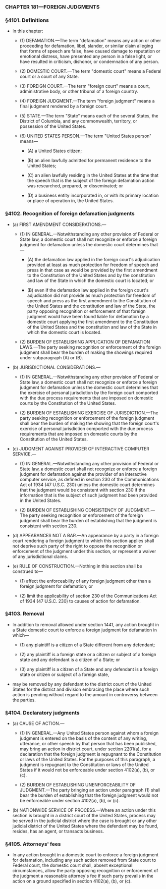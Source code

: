 ### **CHAPTER 181—FOREIGN JUDGMENTS**

### §4101. Definitions
* In this chapter:

  * (1) DEFAMATION.—The term "defamation" means any action or other proceeding for defamation, libel, slander, or similar claim alleging that forms of speech are false, have caused damage to reputation or emotional distress, have presented any person in a false light, or have resulted in criticism, dishonor, or condemnation of any person.

  * (2) DOMESTIC COURT.—The term "domestic court" means a Federal court or a court of any State.

  * (3) FOREIGN COURT.—The term "foreign court" means a court, administrative body, or other tribunal of a foreign country.

  * (4) FOREIGN JUDGMENT.—The term "foreign judgment" means a final judgment rendered by a foreign court.

  * (5) STATE.—The term "State" means each of the several States, the District of Columbia, and any commonwealth, territory, or possession of the United States.

  * (6) UNITED STATES PERSON.—The term "United States person" means—

    * (A) a United States citizen;

    * (B) an alien lawfully admitted for permanent residence to the United States;

    * (C) an alien lawfully residing in the United States at the time that the speech that is the subject of the foreign defamation action was researched, prepared, or disseminated; or

    * (D) a business entity incorporated in, or with its primary location or place of operation in, the United States.

### §4102. Recognition of foreign defamation judgments
* (a) FIRST AMENDMENT CONSIDERATIONS.—

  * (1) IN GENERAL.—Notwithstanding any other provision of Federal or State law, a domestic court shall not recognize or enforce a foreign judgment for defamation unless the domestic court determines that—

    * (A) the defamation law applied in the foreign court's adjudication provided at least as much protection for freedom of speech and press in that case as would be provided by the first amendment to the Constitution of the United States and by the constitution and law of the State in which the domestic court is located; or

    * (B) even if the defamation law applied in the foreign court's adjudication did not provide as much protection for freedom of speech and press as the first amendment to the Constitution of the United States and the constitution and law of the State, the party opposing recognition or enforcement of that foreign judgment would have been found liable for defamation by a domestic court applying the first amendment to the Constitution of the United States and the constitution and law of the State in which the domestic court is located.


  * (2) BURDEN OF ESTABLISHING APPLICATION OF DEFAMATION LAWS.—The party seeking recognition or enforcement of the foreign judgment shall bear the burden of making the showings required under subparagraph (A) or (B).


* (b) JURISDICTIONAL CONSIDERATIONS.—

  * (1) IN GENERAL.—Notwithstanding any other provision of Federal or State law, a domestic court shall not recognize or enforce a foreign judgment for defamation unless the domestic court determines that the exercise of personal jurisdiction by the foreign court comported with the due process requirements that are imposed on domestic courts by the Constitution of the United States.

  * (2) BURDEN OF ESTABLISHING EXERCISE OF JURISDICTION.—The party seeking recognition or enforcement of the foreign judgment shall bear the burden of making the showing that the foreign court's exercise of personal jurisdiction comported with the due process requirements that are imposed on domestic courts by the Constitution of the United States.


* (c) JUDGMENT AGAINST PROVIDER OF INTERACTIVE COMPUTER SERVICE.—

  * (1) IN GENERAL.—Notwithstanding any other provision of Federal or State law, a domestic court shall not recognize or enforce a foreign judgment for defamation against the provider of an interactive computer service, as defined in section 230 of the Communications Act of 1934 (47 U.S.C. 230) unless the domestic court determines that the judgment would be consistent with section 230 if the information that is the subject of such judgment had been provided in the United States.

  * (2) BURDEN OF ESTABLISHING CONSISTENCY OF JUDGMENT.—The party seeking recognition or enforcement of the foreign judgment shall bear the burden of establishing that the judgment is consistent with section 230.


* (d) APPEARANCES NOT A BAR.—An appearance by a party in a foreign court rendering a foreign judgment to which this section applies shall not deprive such party of the right to oppose the recognition or enforcement of the judgment under this section, or represent a waiver of any jurisdictional claims.

* (e) RULE OF CONSTRUCTION.—Nothing in this section shall be construed to—

  * (1) affect the enforceability of any foreign judgment other than a foreign judgment for defamation; or

  * (2) limit the applicability of section 230 of the Communications Act of 1934 (47 U.S.C. 230) to causes of action for defamation.

### §4103. Removal
* In addition to removal allowed under section 1441, any action brought in a State domestic court to enforce a foreign judgment for defamation in which—

  * (1) any plaintiff is a citizen of a State different from any defendant;

  * (2) any plaintiff is a foreign state or a citizen or subject of a foreign state and any defendant is a citizen of a State; or

  * (3) any plaintiff is a citizen of a State and any defendant is a foreign state or citizen or subject of a foreign state,


* may be removed by any defendant to the district court of the United States for the district and division embracing the place where such action is pending without regard to the amount in controversy between the parties.

### §4104. Declaratory judgments
* (a) CAUSE OF ACTION.—

  * (1) IN GENERAL.—Any United States person against whom a foreign judgment is entered on the basis of the content of any writing, utterance, or other speech by that person that has been published, may bring an action in district court, under section 2201(a), for a declaration that the foreign judgment is repugnant to the Constitution or laws of the United States. For the purposes of this paragraph, a judgment is repugnant to the Constitution or laws of the United States if it would not be enforceable under section 4102(a), (b), or (c).

  * (2) BURDEN OF ESTABLISHING UNENFORCEABILITY OF JUDGMENT.—The party bringing an action under paragraph (1) shall bear the burden of establishing that the foreign judgment would not be enforceable under section 4102(a), (b), or (c).


* (b) NATIONWIDE SERVICE OF PROCESS.—Where an action under this section is brought in a district court of the United States, process may be served in the judicial district where the case is brought or any other judicial district of the United States where the defendant may be found, resides, has an agent, or transacts business.

### §4105. Attorneys' fees
* In any action brought in a domestic court to enforce a foreign judgment for defamation, including any such action removed from State court to Federal court, the domestic court shall, absent exceptional circumstances, allow the party opposing recognition or enforcement of the judgment a reasonable attorney's fee if such party prevails in the action on a ground specified in section 4102(a), (b), or (c).